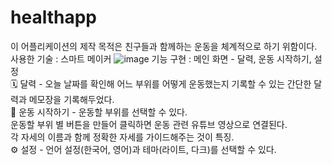 # healthapp
이 어플리케이션의 제작 목적은 친구들과 함께하는 운동을 체계적으로 하기 위함이다.
사용한 기술 : 스마트 메이커
![image](https://github.com/956956956/healthapp/assets/81681967/e3c824c9-1394-4343-a4d7-09d629523953)
기능 구현 : 메인 화면 - 달력, 운동 시작하기, 설정
<br/>🗓️ 달력 - 오늘 날짜를 확인해 어느 부위를 어떻게 운동했는지 기록할 수 있는 간단한 달력과 메모장을 기록해두었다.
<br/>🦾 운동 시작하기 - 운동할 부위를 선택할 수 있다.
<br/>   운동할 부위 별 버튼을 만들어 클릭하면 운동 관련 유튜브 영상으로 연결된다.
<br/>   각 자세의 이름과 함께 정확한 자세를 가이드해주는 것이 특징.
<br/>⚙️ 설정 - 언어 설정(한국어, 영어)과 테마(라이트, 다크)를 선택할 수 있다.
